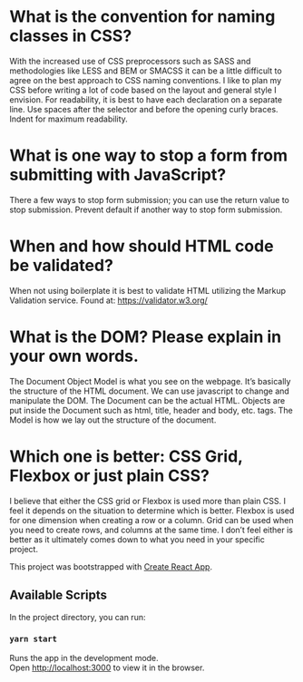 

# What is the convention for naming classes in CSS?

With the increased use of CSS preprocessors such as SASS and methodologies like LESS and BEM or SMACSS it can be a little difficult to agree on the best approach to CSS naming conventions. I like to plan my CSS before writing a lot of code based on the layout and general style I envision. For readability, it is best to have each declaration on a separate line. Use spaces after the selector and before the opening curly braces. Indent for maximum readability.

# What is one way to stop a form from submitting with JavaScript?

There a few ways to stop form submission; you can use the return value to stop submission. Prevent default if another way to stop form submission.

# When and how should HTML code be validated?

When not using boilerplate it is best to validate HTML utilizing the Markup Validation service. Found at: https://validator.w3.org/

# What is the DOM? Please explain in your own words.

The Document Object Model is what you see on the webpage. It’s basically the structure of the HTML document. We can use javascript to change and manipulate the DOM. The Document can be the actual HTML. Objects are put inside the Document such as html, title, header and body, etc. tags. The Model is how we lay out the structure of the document.

# Which one is better: CSS Grid, Flexbox or just plain CSS?

I believe that either the CSS grid or Flexbox is used more than plain CSS. I feel it depends on the situation to determine which is better. Flexbox is used for one dimension when creating a row or a column. Grid can be used when you need to create rows, and columns at the same time. I don’t feel either is better as it ultimately comes down to what you need in your specific project.

This project was bootstrapped with [Create React App](https://github.com/facebook/create-react-app).

## Available Scripts

In the project directory, you can run:

### `yarn start`

Runs the app in the development mode.<br />
Open [http://localhost:3000](http://localhost:3000) to view it in the browser.
